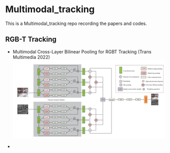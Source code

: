 # Multimodal_tracking
This is a Multimodal_tracking repo recording the papers and codes.

## RGB-T Tracking
- Multimodal Cross-Layer Bilinear Pooling for RGBT Tracking (Trans Multimedia 2022)
![model](imgs/xuMultimodalCrossLayerBilinear2022.PNG)

-